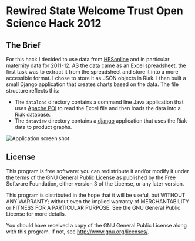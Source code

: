 Rewired State Welcome Trust Open Science Hack 2012
==================================================

The Brief
---------

For this hack I decided to use data from [HESonline](http://www.hesonline.nhs.uk/)
and in particular maternity data for 2011-12. AS the data came as an Excel
spreadsheet, the first task was to extract it from the spreadsheet and store
it into a more accessible format. I chose to store it as JSON objects in
Riak. I then built a small Django application that creates charts based on
the data. The file structure reflects this:
* The `dataload` directory contains a command line Java application that
  uses [Apache POI](http://poi.apache.org/) to read the Excel file and then
  loads the data into a [Riak](http://basho.com/products/riak-overview/)
  database.
* The `dataview` directory contains a [django](https://www.djangoproject.com/)
  application that uses the Riak data to product graphs.

![Application screen shot](http://brunogirin.github.com/wthack12/screenshots.png)

License
-------

This program is free software: you can redistribute it and/or modify
it under the terms of the GNU General Public License as published by
the Free Software Foundation, either version 3 of the License, or
any later version.

This program is distributed in the hope that it will be useful,
but WITHOUT ANY WARRANTY; without even the implied warranty of
MERCHANTABILITY or FITNESS FOR A PARTICULAR PURPOSE.  See the
GNU General Public License for more details.

You should have received a copy of the GNU General Public License
along with this program.  If not, see <http://www.gnu.org/licenses/>.

